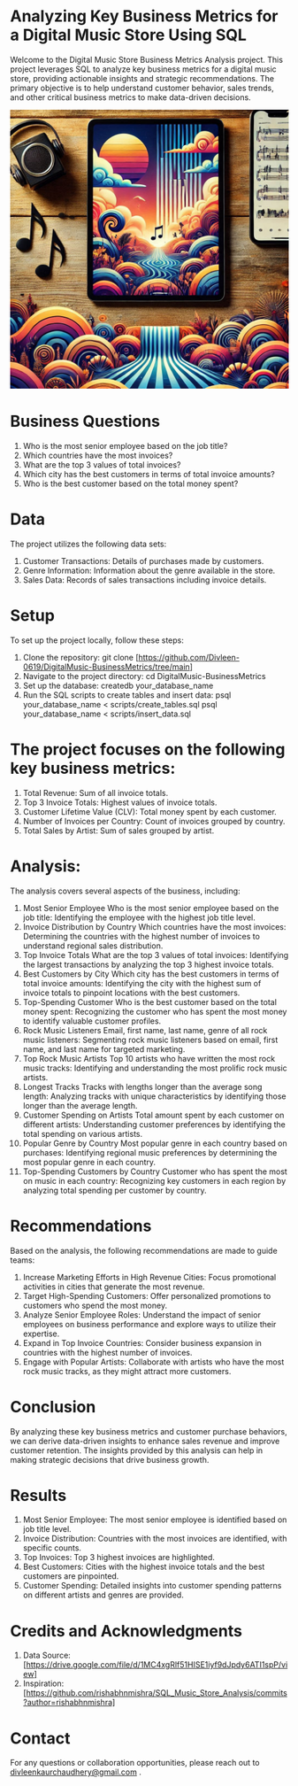 # Analyzing Key Business Metrics for a Digital Music Store Using SQL
Welcome to the Digital Music Store Business Metrics Analysis project. This project leverages SQL to analyze key business metrics for a digital music store, providing actionable insights and strategic recommendations. The primary objective is to help understand customer behavior, sales trends, and other critical business metrics to make data-driven decisions.

![ImageAlt](https://github.com/Divleen-0619/DigitalMusic-BusinessMetrics/blob/d93cd6972dc0f509e5fd8a3b5e757e7bab83d5e8/lively%20landscape%20cover%20page%20for%20a%20digital%20music%20store%20analysis.png)

# **Business Questions**
1. Who is the most senior employee based on the job title?
2. Which countries have the most invoices?
3. What are the top 3 values of total invoices?
4. Which city has the best customers in terms of total invoice amounts?
5. Who is the best customer based on the total money spent?

# **Data**
The project utilizes the following data sets:

1. Customer Transactions: Details of purchases made by customers.
2. Genre Information: Information about the genre available in the store.
3. Sales Data: Records of sales transactions including invoice details.

# **Setup**
To set up the project locally, follow these steps:

1. Clone the repository:
git clone [https://github.com/Divleen-0619/DigitalMusic-BusinessMetrics/tree/main]
2. Navigate to the project directory:
cd DigitalMusic-BusinessMetrics
3. Set up the database:
createdb your_database_name
4. Run the SQL scripts to create tables and insert data:
psql your_database_name < scripts/create_tables.sql
psql your_database_name < scripts/insert_data.sql

# The project focuses on the following key **business metrics**:

1. Total Revenue: Sum of all invoice totals.
2. Top 3 Invoice Totals: Highest values of invoice totals.
3. Customer Lifetime Value (CLV): Total money spent by each customer.
4. Number of Invoices per Country: Count of invoices grouped by country.
5. Total Sales by Artist: Sum of sales grouped by artist.

# **Analysis:**
The analysis covers several aspects of the business, including:

1. Most Senior Employee
Who is the most senior employee based on the job title: Identifying the employee with the highest job title level.
2. Invoice Distribution by Country
Which countries have the most invoices: Determining the countries with the highest number of invoices to understand regional sales distribution.
3. Top Invoice Totals
What are the top 3 values of total invoices: Identifying the largest transactions by analyzing the top 3 highest invoice totals.
4. Best Customers by City
Which city has the best customers in terms of total invoice amounts: Identifying the city with the highest sum of invoice totals to pinpoint locations with the best customers.
5. Top-Spending Customer
Who is the best customer based on the total money spent: Recognizing the customer who has spent the most money to identify valuable customer profiles.
6. Rock Music Listeners
Email, first name, last name, genre of all rock music listeners: Segmenting rock music listeners based on email, first name, and last name for targeted marketing.
7. Top Rock Music Artists
Top 10 artists who have written the most rock music tracks: Identifying and understanding the most prolific rock music artists.
8. Longest Tracks
Tracks with lengths longer than the average song length: Analyzing tracks with unique characteristics by identifying those longer than the average length.
9. Customer Spending on Artists
Total amount spent by each customer on different artists: Understanding customer preferences by identifying the total spending on various artists.
10. Popular Genre by Country
Most popular genre in each country based on purchases: Identifying regional music preferences by determining the most popular genre in each country.
11. Top-Spending Customers by Country
Customer who has spent the most on music in each country: Recognizing key customers in each region by analyzing total spending per customer by country.

# **Recommendations**
Based on the analysis, the following recommendations are made to guide teams:

1. Increase Marketing Efforts in High Revenue Cities: Focus promotional activities in cities that generate the most revenue.
2. Target High-Spending Customers: Offer personalized promotions to customers who spend the most money.
3. Analyze Senior Employee Roles: Understand the impact of senior employees on business performance and explore ways to utilize their expertise.
4. Expand in Top Invoice Countries: Consider business expansion in countries with the highest number of invoices.
5. Engage with Popular Artists: Collaborate with artists who have the most rock music tracks, as they might attract more customers.

# **Conclusion**
By analyzing these key business metrics and customer purchase behaviors, we can derive data-driven insights to enhance sales revenue and improve customer retention. The insights provided by this analysis can help in making strategic decisions that drive business growth.

# **Results**
1. Most Senior Employee: The most senior employee is identified based on job title level.
2. Invoice Distribution: Countries with the most invoices are identified, with specific counts.
3. Top Invoices: Top 3 highest invoices are highlighted.
4. Best Customers: Cities with the highest invoice totals and the best customers are pinpointed.
5. Customer Spending: Detailed insights into customer spending patterns on different artists and genres are provided.

# **Credits and Acknowledgments**
1. Data Source: [https://drive.google.com/file/d/1MC4xgRlf51HISE1iyf9dJpdy6ATI1spP/view]
2. Inspiration: [https://github.com/rishabhnmishra/SQL_Music_Store_Analysis/commits?author=rishabhnmishra]

# **Contact**
For any questions or collaboration opportunities, please reach out to divleenkaurchaudhery@gmail.com .
